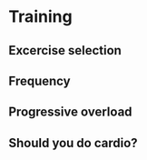 # Training

## Excercise selection

## Frequency

## Progressive overload

## Should you do cardio?
